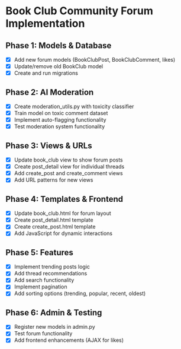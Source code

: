 # Book Club Community Forum Implementation

## Phase 1: Models & Database
- [x] Add new forum models (BookClubPost, BookClubComment, likes)
- [x] Update/remove old BookClub model
- [x] Create and run migrations

## Phase 2: AI Moderation
- [x] Create moderation_utils.py with toxicity classifier
- [x] Train model on toxic comment dataset
- [x] Implement auto-flagging functionality
- [x] Test moderation system functionality

## Phase 3: Views & URLs
- [x] Update book_club view to show forum posts
- [x] Create post_detail view for individual threads
- [x] Add create_post and create_comment views
- [x] Add URL patterns for new views

## Phase 4: Templates & Frontend
- [x] Update book_club.html for forum layout
- [x] Create post_detail.html template
- [x] Create create_post.html template
- [x] Add JavaScript for dynamic interactions

## Phase 5: Features
- [x] Implement trending posts logic
- [x] Add thread recommendations
- [x] Add search functionality
- [x] Implement pagination
- [x] Add sorting options (trending, popular, recent, oldest)

## Phase 6: Admin & Testing
- [x] Register new models in admin.py
- [x] Test forum functionality
- [x] Add frontend enhancements (AJAX for likes)
